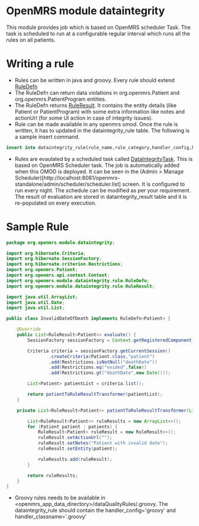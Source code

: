 # OpenMRS module dataintegrity

This module provides job which is based on OpenMRS scheduler Task. The task is scheduled to run at a configurable regular interval which runs all the rules on all patients.


# Writing a rule

* Rules can be written in java and groovy. Every rule should extend [RuleDefn](https://github.com/openmrs/openmrs-module-dataintegrity/blob/master/dataintegrity-api/src/main/java/org/openmrs/module/dataintegrity/rule/RuleDefn.java#L5)
* The RuleDefn can return data violations in org.openmrs.Patient and org.openmrs.PatientProgram entities.
* The RuleDefn returns [RuleResult](https://github.com/openmrs/openmrs-module-dataintegrity/blob/master/dataintegrity-api/src/main/java/org/openmrs/module/dataintegrity/rule/RuleResult.java).  It contains the entity details (like Patient or PatientProgram) with some extra information like notes and actionUrl (for some UI action in case of integrity issues).
* Rule can be made available in any openmrs omod.  Once the rule is written, it has to updated in the dataintegrity_rule table.  The following is a sample insert command.

```sql
insert into dataintegrity_rule(rule_name,rule_category,handler_config,handler_classname) values('Questionable date of death','patient','java','org.openmrs.module.dataintegrity.InvalidDateOfDeath');
```
* Rules are evaulated by a scheduled task called [DataIntegrityTask](https://github.com/openmrs/openmrs-module-dataintegrity/blob/master/dataintegrity-omod/src/main/java/org/openmrs/module/dataintegrity/scheduler/DataIntegrityTask.java).  This is based on OpenMRS Scheduler task.  The job is automatically added when this OMOD is deployed.  It can be seen in the (Admin > Manage Scheduler)[http://localhost:8081/openmrs-standalone/admin/scheduler/scheduler.list] screen.  It is configured to run every night.  The schedule can be modified as per your requirement.  The result of evaluation are stored in dataintegrity_result table and it is re-populated on every execution.

# Sample Rule

``` java
package org.openmrs.module.dataintegrity;

import org.hibernate.Criteria;
import org.hibernate.SessionFactory;
import org.hibernate.criterion.Restrictions;
import org.openmrs.Patient;
import org.openmrs.api.context.Context;
import org.openmrs.module.dataintegrity.rule.RuleDefn;
import org.openmrs.module.dataintegrity.rule.RuleResult;

import java.util.ArrayList;
import java.util.Date;
import java.util.List;

public class InvalidDateOfDeath implements RuleDefn<Patient> {

	@Override
	public List<RuleResult<Patient>> evaluate() {
		SessionFactory sessionFactory = Context.getRegisteredComponent("sessionFactory",SessionFactory.class);

		Criteria criteria = sessionFactory.getCurrentSession()
				.createCriteria(Patient.class,"patient")
				.add(Restrictions.isNotNull("deathDate"))
				.add(Restrictions.eq("voided",false))
				.add(Restrictions.gt("deathDate",new Date()));

		List<Patient> patientList = criteria.list();

		return patientToRuleResultTransformer(patientList);
	}

	private List<RuleResult<Patient>> patientToRuleResultTransformer(List<Patient> patients){

		List<RuleResult<Patient>> ruleResults = new ArrayList<>();
		for (Patient patient : patients) {
			RuleResult<Patient> ruleResult = new RuleResult<>();
			ruleResult.setActionUrl("");
			ruleResult.setNotes("Patient with invalid date");
			ruleResult.setEntity(patient);

			ruleResults.add(ruleResult);
		}

		return ruleResults;
	}
}

```
* Groovy rules needs to be available in <openmrs_app_data_directory>/dataQualityRules/<ruleName>.groovy.  The dataintegrity_rule should contain the handler_config='groovy' and handler_classname='<rulename>.groovy'
